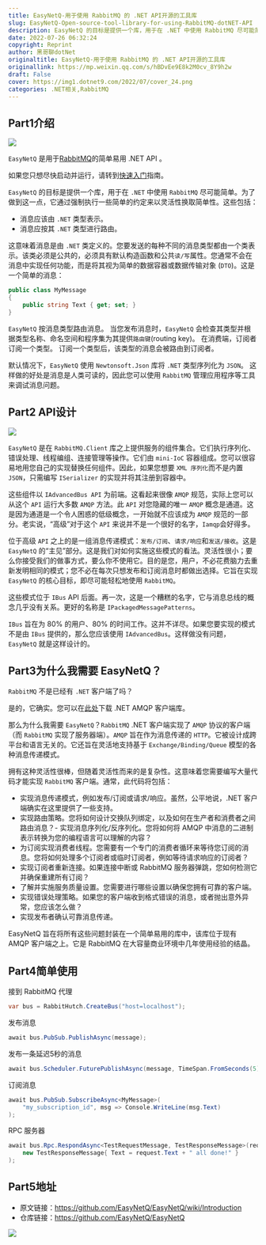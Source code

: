 ```yaml
---
title: EasyNetQ-用于使用 RabbitMQ 的 .NET API开源的工具库
slug: EasyNetQ-Open-source-tool-library-for-using-RabbitMQ-dotNET-API
description: EasyNetQ 的目标是提供一个库，用于在 .NET 中使用 RabbitMQ 尽可能简单。
date: 2022-07-26 06:32:24
copyright: Reprint
author: 黑哥聊dotNet
originaltitle: EasyNetQ-用于使用 RabbitMQ 的 .NET API开源的工具库
originallink: https://mp.weixin.qq.com/s/hBDvEe9E8k2M0cv_8Y9h2w
draft: False
cover: https://img1.dotnet9.com/2022/07/cover_24.png
categories: .NET相关,RabbitMQ
---
```


## Part1介绍

![](https://img1.dotnet9.com/2022/07/2403.png)

`EasyNetQ` 是用于[RabbitMQ](http://www.rabbitmq.com/)的简单易用 .NET API 。

如果您只想尽快启动并运行，请转到[快速入门](https://github.com/EasyNetQ/EasyNetQ/wiki/Quick-Start)指南。

`EasyNetQ` 的目标是提供一个库，用于在 `.NET` 中使用 `RabbitMQ` 尽可能简单。为了做到这一点，它通过强制执行一些简单的约定来以灵活性换取简单性。这些包括：

- 消息应该由 `.NET` 类型表示。
- 消息应按其 `.NET` 类型进行路由。

这意味着消息是由 `.NET` 类定义的。您要发送的每种不同的消息类型都由一个类表示。该类必须是公共的，必须具有默认构造函数和公共`读/写`属性。您通常不会在消息中实现任何功能，而是将其视为简单的数据容器或数据传输对象 (`DTO`)。这是一个简单的消息：

```csharp
public class MyMessage
{
    public string Text { get; set; }
}
```

`EasyNetQ` 按消息类型路由消息。 当您发布消息时，`EasyNetQ` 会检查其类型并根据类型名称、命名空间和程序集为其提供`路由键`(routing key)。 在消费端，订阅者订阅一个类型。 订阅一个类型后，该类型的消息会被路由到订阅者。

默认情况下，`EasyNetQ` 使用 `Newtonsoft.Json` 库将 `.NET` 类型序列化为 `JSON`。 这样做的好处是消息是人类可读的，因此您可以使用 `RabbitMQ` 管理应用程序等工具来调试消息问题。

## Part2 API设计

![](https://img1.dotnet9.com/2022/07/2401.png)

`EasyNetQ` 是在 `RabbitMQ.Client` 库之上提供服务的组件集合。它们执行序列化、错误处理、线程编组、连接管理等操作。它们由 `mini-IoC` 容器组成。您可以很容易地用您自己的实现替换任何组件。因此，如果您想要 `XML 序列化`而不是内置 `JSON`，只需编写 `ISerializer` 的实现并将其注册到容器中。

这些组件以 `IAdvancedBus API` 为前端。这看起来很像 `AMQP` 规范，实际上您可以从这个 `API` 运行大多数 `AMQP` 方法。此 `API` 对您隐藏的唯一 `AMQP` 概念是通道。这是因为通道是一个令人困惑的低级概念，一开始就不应该成为 `AMQP` 规范的一部分。老实说，“高级”对于这个 `API` 来说并不是一个很好的名字，`Iamqp`会好得多。

位于高级 `API` 之上的是一组消息传递模式：`发布/订阅`、`请求/响应`和`发送/接收`。这是 `EasyNetQ` 的“主见”部分。这是我们对如何实施这些模式的看法。灵活性很小；要么你接受我们的做事方式，要么你不使用它。目的是您，用户，不必花费脑力去重新发明相同的模式；您不必在每次只想发布和订阅消息时都做出选择。它旨在实现 `EasyNetQ` 的核心目标，即尽可能轻松地使用 `RabbitMQ`。

这些模式位于 `IBus` API 后面。再一次，这是一个糟糕的名字，它与消息总线的概念几乎没有关系。更好的名称是 `IPackagedMessagePatterns`。

`IBus` 旨在为 80% 的用户、80% 的时间工作。这并不详尽。如果您要实现的模式不是由 `IBus` 提供的，那么您应该使用 `IAdvancedBus`。这样做没有问题，`EasyNetQ` 就是这样设计的。

## Part3为什么我需要 EasyNetQ？

`RabbitMQ` 不是已经有 `.NET` 客户端了吗？

是的，它确实。您可以在[此处](http://www.rabbitmq.com/dotnet.html)下载 .NET AMQP 客户端库。

那么为什么我需要 `EasyNetQ`？`RabbitMQ` .NET 客户端实现了 `AMQP` 协议的客户端（而 `RabbitMQ` 实现了服务器端）。`AMQP` 旨在作为消息传递的 `HTTP`。它被设计成跨平台和语言无关的。它还旨在灵活地支持基于 `Exchange/Binding/Queue` 模型的各种消息传递模式。

拥有这种灵活性很棒，但随着灵活性而来的是复杂性。这意味着您需要编写大量代码才能实现 `RabbitMQ` 客户端。通常，此代码将包括：

- 实现消息传递模式，例如发布/订阅或请求/响应。虽然，公平地说，.NET 客户端确实在这里提供了一些支持。
- 实现路由策略。您将如何设计交换队列绑定，以及如何在生产者和消费者之间路由消息？- 实现消息序列化/反序列化。您将如何将 AMQP 中消息的二进制表示转换为您的编程语言可以理解的内容？
- 为订阅实现消费者线程。您需要有一个专门的消费者循环来等待您订阅的消息。您将如何处理多个订阅者或临时订阅者，例如等待请求响应的订阅者？
- 实现订阅者重新连接。如果连接中断或 RabbitMQ 服务器弹跳，您如何检测它并确保重建所有订阅？
- 了解并实施服务质量设置。您需要进行哪些设置以确保您拥有可靠的客户端。
- 实现错误处理策略。如果您的客户端收到格式错误的消息，或者抛出意外异常，您应该怎么做？
- 实现发布者确认可靠消息传递。

EasyNetQ 旨在将所有这些问题封装在一个简单易用的库中，该库位于现有 AMQP 客户端之上。它是 RabbitMQ 在大容量商业环境中几年使用经验的结晶。

## Part4简单使用

接到 RabbitMQ 代理

```csharp
var bus = RabbitHutch.CreateBus("host=localhost");
```

发布消息

```csharp
await bus.PubSub.PublishAsync(message);
```

发布一条延迟5秒的消息

```csharp
await bus.Scheduler.FuturePublishAsync(message, TimeSpan.FromSeconds(5));
```

订阅消息

```csharp
await bus.PubSub.SubscribeAsync<MyMessage>(
    "my_subscription_id", msg => Console.WriteLine(msg.Text)
);
```

RPC 服务器

```csharp
await bus.Rpc.RespondAsync<TestRequestMessage, TestResponseMessage>(request =>
    new TestResponseMessage{ Text = request.Text + " all done!" }
);
```

## Part5地址

- 原文链接：https://github.com/EasyNetQ/EasyNetQ/wiki/Introduction
- 仓库链接：https://github.com/EasyNetQ/EasyNetQ

![](https://img1.dotnet9.com/2022/07/2402.png)